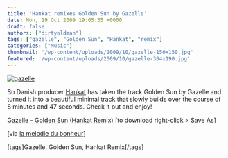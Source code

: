 ```yaml
---
title: 'Hankat remixes Golden Sun by Gazelle'
date: Mon, 19 Oct 2009 19:05:35 +0000
draft: false
authors: ["dirtyoldman"]
tags: ["gazelle", "Golden Sun", "Hankat", "remix"]
categories: ["Music"]
thumbnail: '/wp-content/uploads/2009/10/gazelle-150x150.jpg'
featured: '/wp-content/uploads/2009/10/gazelle-304x190.jpg'
---
```


[![](/wp-content/uploads/2009/10/gazelle.jpg "gazelle")](/wp-content/uploads/2009/10/gazelle.jpg)

So Danish producer [Hankat](http://www.myspace.com/hankat090909) has taken the track Golden Sun by Gazelle and turned it into a beautiful minimal track that slowly builds over the course of 8 minutes and 47 seconds. Check it out and enjoy!

[Gazelle - Golden Sun (Hankat Remix)](http://dl.getdropbox.com/u/116432/Golden%20Sun%20%28HANKAT%20Remix%29.mp3) \[to download right-click > Save As\]

\[via [la melodie du bonheur](http://lamelodiedubonheur.blogspot.com/2009/10/gazelle.html)\]

\[tags\]Gazelle, Golden Sun, Hankat Remix\[/tags\]